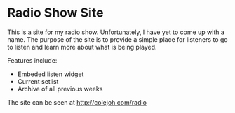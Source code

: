 # Radio Show Site

This is a site for my radio show. Unfortunately, I have yet to come up with a name. The purpose of the site is to provide a simple place for listeners to go to listen and learn more about what is being played.

Features include:
- Embeded listen widget
- Current setlist
- Archive of all previous weeks

The site can be seen at http://colejoh.com/radio
